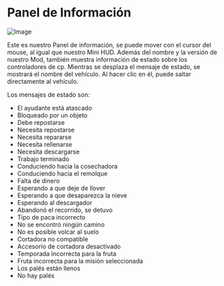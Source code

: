 # Panel de Información

![Image](images/infopanel_0_0_480_130.png)


Este es nuestro Panel de información, se puede mover con el cursor del mouse, al igual que nuestro Mini HUD.
Además del nombre y la versión de nuestro Mod, también muestra información de estado sobre los controladores de cp.
Mientras se desplaza el mensaje de estado, se mostrará el nombre del vehículo.
Al hacer clic en él, puede saltar directamente al vehículo.



Los mensajes de estado son:
- El ayudante está atascado
- Bloqueado por un objeto
- Debe repostarse
- Necesita repostarse
- Necesita repararse
- Necesita rellenarse
- Necesita descargarse
- Trabajo terminado
- Conduciendo hacia la cosechadora
- Conduciendo hacia el remolque
- Falta de dinero
- Esperando a que deje de llover
- Esperando a que desaparezca la nieve
- Esperando al descargador
- Abandonó el recorrido, se detuvo
- Tipo de paca incorrecto
- No se encontró ningún camino
- No es posible volcar al suelo
- Cortadora no compatible
- Accesorio de cortadora desactivado
- Temporada incorrecta para la fruta
- Fruta incorrecta para la misión seleccionada
- Los palés están llenos
- No hay palés



